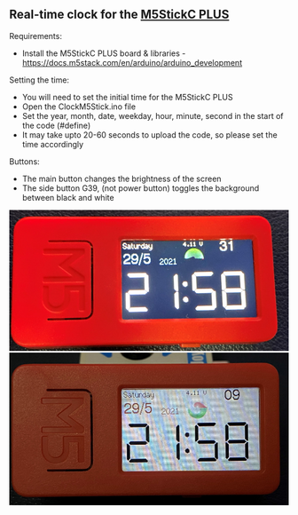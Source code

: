 ## Real-time clock for the [M5StickC PLUS](https://shop.m5stack.com/products/m5stickc-plus-esp32-pico-mini-iot-development-kit)

Requirements:

* Install the M5StickC PLUS board & libraries - https://docs.m5stack.com/en/arduino/arduino_development

Setting the time:

* You will need to set the initial time for the M5StickC PLUS
* Open the ClockM5Stick.ino file
* Set the year, month, date, weekday, hour, minute, second in the start of the code (#define)
* It may take upto 20-60 seconds to upload the code, so please set the time accordingly

Buttons:

* The main button changes the brightness of the screen
* The side button G39, (not power button) toggles the background between black and white

![demo](black.jpg?raw=true)
![demo](white.jpg?raw=true)